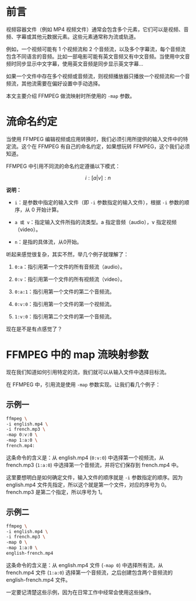 # 前言

视频容器文件（例如 MP4 视频文件）通常会包含多个元素，它们可以是视频、音频、字幕或其他元数据元素。这些元素通常称为流或轨道。

例如，一个视频可能有 1 个视频流和 2 个音频流，以及多个字幕流，每个音频流包含不同语言的音频。比如一部电影可能有英文音频又有中文音频。当使用中文音频时同步显示中文字幕，使用英文音频是同步显示英文字幕...

如果一个文件中存在多个视频或音频流，则视频播放器只播放一个视频流和一个音频流，其他流需要在偏好设置中手动选择。

本文主要介绍 FFMPEG 做流映射时所使用的 `-map` 参数。

# 流命名约定

当使用 FFMPEG 编辑视频或应用转换时，我们必须引用所提供的输入文件中的特定流。这个在 FFMPEG 有自己的命名约定，如果想玩转 FFMPEG，这个我们必须知道。

FFMPEG 中引用不同流的命名约定遵循以下模式：

$$
i:[a|v]:n
$$

**说明：**

- `i`：是参数中指定的输入文件（即 `-i` 参数指定的输入文件），根据 `-i` 参数的顺序，从 0 开始计算。

- `a 或 v`：指定输入文件所指的流类型。a 指定音频（audio），v 指定视频（video）。

- `n`：是指的具体流，从0开始。


听起来感觉很复杂，其实不然，举几个例子就理解了：

1. `0:a`：指引用第一个文件的所有音频流（audio）。

2. `0:v`：指引用第一个文件的所有视频流（video）。

3. `0:a:1`：指引用第一个文件的第二个音频流。

4. `0:v:0`：指引用第一个文件的第一个视频流。

5. `1:v:0`：指引用第二个文件的第一个音频流。

现在是不是有点感觉了？


# FFMPEG 中的 map 流映射参数

现在我们知道如何引用特定的流，我们就可以从输入文件中选择目标流。

在 FFMPEG 中，引用流是使用 `-map` 参数实现。让我们看几个例子：

## 示例一

```bash
ffmpeg \
-i english.mp4 \
-i french.mp3 \
-map 0:v:0 \
-map 1:a:0 \
french.mp4:
```

这条命令的含义是：从 english.mp4 (`0:v:0`) 中选择第一个视频流，从 french.mp3 (`1:a:0`) 中选择第一个音频流，并将它们保存到 french.mp4 中。

这里要想明白是如何确定文件，输入文件的顺序就是 `-i` 参数指定的顺序。因为 english.mp4 文件先指定，所以这个就是第一个文件，对应的序号为 0。french.mp3 是第二个指定，所以序号为 1。

## 示例二

```bash
ffmpeg \
-i english.mp4 \
-i french.mp3 \
-map 0 \
-map 1:a:0 \
english-french.mp4
```

这条命令的含义是：从 english.mp4 文件 (`-map 0`) 中选择所有流，从 french.mp4 文件 (`1:a:0`) 选择第一个音频流，之后创建包含两个音频流的 english-french.mp4 文件。

一定要记清楚这些示例，因为在日常工作中经常会使用这些操作。